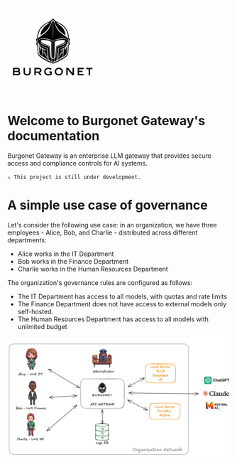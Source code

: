 ![Burgonet Gateway](images/logo_small.png)
# Welcome to Burgonet Gateway's documentation


Burgonet Gateway is an enterprise LLM gateway that provides secure access and compliance controls for AI systems.


    ⚠️ This project is still under development. 

# A simple use case of governance
Let's consider the following use case: in an organization, we have three employees - Alice, Bob, and Charlie - distributed across different departments:



- Alice works in the IT Department
- Bob works in the Finance Department
- Charlie works in the Human Resources Department

The organization's governance rules are configured as follows:



- The IT Department has access to all models, with quotas and rate limits
- The Finance Department does not have access to external models only self-hosted.
- The Human Resources Department has access to all models with unlimited budget


![overview](images/overview.png)



